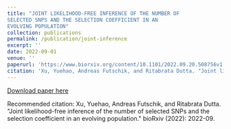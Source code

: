 ```yaml
---
title: "JOINT LIKELIHOOD-FREE INFERENCE OF THE NUMBER OF
SELECTED SNPS AND THE SELECTION COEFFICIENT IN AN
EVOLVING POPULATION"
collection: publications
permalink: /publication/joint-inference
excerpt: ''
date: 2022-09-01
venue: ''
paperurl: 'https://www.biorxiv.org/content/10.1101/2022.09.20.508756v1.full.pdf'
citation: 'Xu, Yuehao, Andreas Futschik, and Ritabrata Dutta. "Joint likelihood-free inference of the number of selected SNPs and the selection coefficient in an evolving population." bioRxiv (2022): 2022-09.'
---
```

[Download paper here](https://www.biorxiv.org/content/10.1101/2022.09.20.508756v1.full.pdf)

Recommended citation: Xu, Yuehao, Andreas Futschik, and Ritabrata Dutta. "Joint likelihood-free inference of the number of selected SNPs and the selection coefficient in an evolving population." bioRxiv (2022): 2022-09.